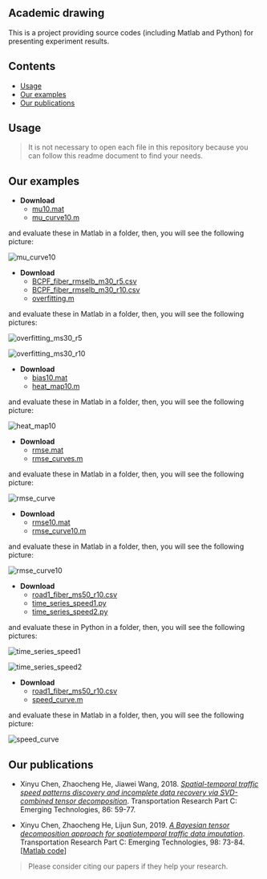 Academic drawing
-----------------

This is a project providing source codes (including Matlab and Python) for presenting experiment results.

Contents
--------

-   [Usage](#usage)
-   [Our examples](#our-examples)
-   [Our publications](#our-publications)

Usage
--------------

> It is not necessary to open each file in this repository because you can follow this readme document to find your needs.

Our examples
--------------

- **Download**
  - [mu10.mat](https://github.com/xinychen/academic-drawing/blob/master/curves/mu10.mat)
  - [mu_curve10.m](https://github.com/xinychen/academic-drawing/blob/master/curves/mu_curve10.m)

and evaluate these in Matlab in a folder, then, you will see the following picture:

![mu_curve10](https://github.com/xinychen/academic-drawing/blob/master/curves/mu_curve10.png)


- **Download**
  - [BCPF_fiber_rmselb_m30_r5.csv](https://github.com/xinychen/academic-drawing/blob/master/curves/BCPF_fiber_rmselb_m30_r5.csv)
  - [BCPF_fiber_rmselb_m30_r10.csv](https://github.com/xinychen/academic-drawing/blob/master/curves/BCPF_fiber_rmselb_m30_r10.csv)
  - [overfitting.m](https://github.com/xinychen/academic-drawing/blob/master/curves/overfitting.m)

and evaluate these in Matlab in a folder, then, you will see the following pictures:

![overfitting_ms30_r5](https://github.com/xinychen/academic-drawing/blob/master/curves/overfitting_ms30_r5.png)

![overfitting_ms30_r10](https://github.com/xinychen/academic-drawing/blob/master/curves/overfitting_ms30_r10.png)


- **Download**
  - [bias10.mat](https://github.com/xinychen/academic-drawing/blob/master/heat-maps/bias10.mat)
  - [heat_map10.m](https://github.com/xinychen/academic-drawing/blob/master/heat-maps/heat_map10.m)

and evaluate these in Matlab in a folder, then, you will see the following picture:

![heat_map10](https://github.com/xinychen/academic-drawing/blob/master/heat-maps/heat_map10.png)


- **Download**
  - [rmse.mat](https://github.com/xinychen/academic-drawing/blob/master/rmse-curves/rmse.mat)
  - [rmse_curves.m](https://github.com/xinychen/academic-drawing/blob/master/rmse-curves/rmse_curves.m)

and evaluate these in Matlab in a folder, then, you will see the following picture:

![rmse_curve](https://github.com/xinychen/academic-drawing/blob/master/rmse-curves/rmse_curve.png)


- **Download**
  - [rmse10.mat](https://github.com/xinychen/academic-drawing/blob/master/rmse-curves/rmse10.mat)
  - [rmse_curve10.m](https://github.com/xinychen/academic-drawing/blob/master/rmse-curves/rmse_curve10.m)

and evaluate these in Matlab in a folder, then, you will see the following picture:

![rmse_curve10](https://github.com/xinychen/academic-drawing/blob/master/rmse-curves/rmse_curve10.png)


- **Download**
  - [road1_fiber_ms50_r10.csv](https://github.com/xinychen/academic-drawing/blob/master/time-series/road1_fiber_ms50_r10.csv)
  - [time_series_speed1.py](https://github.com/xinychen/academic-drawing/blob/master/time-series/time_series_speed1.py)
  - [time_series_speed2.py](https://github.com/xinychen/academic-drawing/blob/master/time-series/time_series_speed2.py)

and evaluate these in Python in a folder, then, you will see the following pictures:

![time_series_speed1](https://github.com/xinychen/academic-drawing/blob/master/time-series/time_series_speed1.png)

![time_series_speed2](https://github.com/xinychen/academic-drawing/blob/master/time-series/time_series_speed2.png)


- **Download**
  - [road1_fiber_ms50_r10.csv](https://github.com/xinychen/academic-drawing/blob/master/time-series/road1_fiber_ms50_r10.csv)
  - [speed_curve.m](https://github.com/xinychen/academic-drawing/blob/master/time-series/speed_curve.m)

and evaluate these in Matlab in a folder, then, you will see the following picture:

![speed_curve](https://github.com/xinychen/academic-drawing/blob/master/time-series/speed_curve.png)


Our publications
--------------

  - Xinyu Chen, Zhaocheng He, Jiawei Wang, 2018. [*Spatial-temporal traffic speed patterns discovery and incomplete data recovery via SVD-combined tensor decomposition*](https://doi.org/10.1016/j.trc.2017.10.023). Transportation Research Part C: Emerging Technologies, 86: 59-77.

  - Xinyu Chen, Zhaocheng He, Lijun Sun, 2019. [*A Bayesian tensor decomposition approach for spatiotemporal traffic data imputation*](https://doi.org/10.1016/j.trc.2018.11.003). Transportation Research Part C: Emerging Technologies, 98: 73-84. [[Matlab code](https://github.com/lijunsun/bgcp_imputation)]

  >Please consider citing our papers if they help your research.

